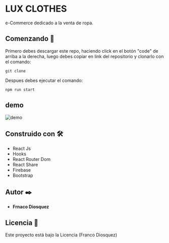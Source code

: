 # LUX CLOTHES

e-Commerce dedicado a la venta de ropa.

## Comenzando 🚀

Primero debes descargar este repo, haciendo click en el botón "code" de arriba a la derecha,
luego debes copiar en link del repositorio y clonarlo con el comando:
```
git clone
```
Despues debes ejecutar el comando:
```
npm run start
```
## demo

![demo](gif/demo.gif)
## Construido con 🛠️

* React Js
* Hooks
* React Router Dom
* React Share
* Firebase
* Bootstrap

## Autor ✒️
* **Frnaco Diosquez**

## Licencia 📄

Este proyecto está bajo la Licencia (Franco Diosquez)
